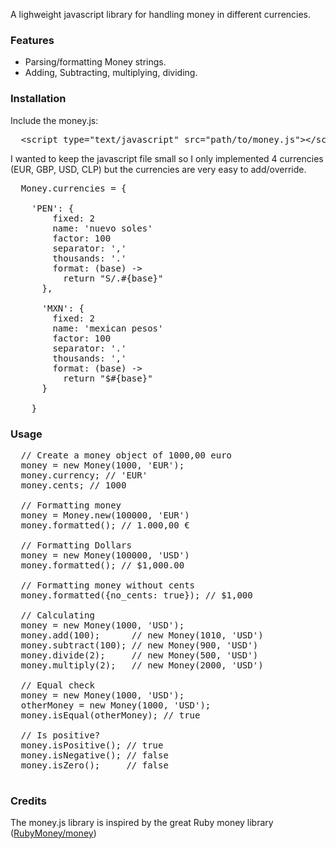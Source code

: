 A lighweight javascript library for handling money in different currencies.

### Features

* Parsing/formatting Money strings.
* Adding, Subtracting, multiplying, dividing.

### Installation

Include the money.js:

<pre>
  &lt;script type="text/javascript" src="path/to/money.js">&lt;/script>
</pre>

I wanted to keep the javascript file small so I only implemented 4 currencies (EUR, GBP, USD, CLP) but the currencies are very easy to add/override.

<pre>
  Money.currencies = {

    'PEN': {
        fixed: 2
        name: 'nuevo soles'
        factor: 100
        separator: ','
        thousands: '.'
        format: (base) ->
          return "S/.#{base}"
      },

      'MXN': {
        fixed: 2
        name: 'mexican pesos'
        factor: 100
        separator: '.'
        thousands: ','
        format: (base) ->
          return "$#{base}"
      }

    }
</pre>

### Usage

<pre>
  // Create a money object of 1000,00 euro
  money = new Money(1000, 'EUR');
  money.currency; // 'EUR'
  money.cents; // 1000

  // Formatting money
  money = Money.new(100000, 'EUR')
  money.formatted(); // 1.000,00 €

  // Formatting Dollars
  money = new Money(100000, 'USD')
  money.formatted(); // $1,000.00

  // Formatting money without cents
  money.formatted({no_cents: true}); // $1,000

  // Calculating
  money = new Money(1000, 'USD');
  money.add(100);      // new Money(1010, 'USD')
  money.subtract(100); // new Money(900, 'USD')
  money.divide(2);     // new Money(500, 'USD')
  money.multiply(2);   // new Money(2000, 'USD')

  // Equal check
  money = new Money(1000, 'USD');
  otherMoney = new Money(1000, 'USD');
  money.isEqual(otherMoney); // true

  // Is positive?
  money.isPositive(); // true
  money.isNegative(); // false
  money.isZero();     // false

</pre>

### Credits

The money.js library is inspired by the great Ruby money library ([RubyMoney/money](https://github.com/RubyMoney/money))